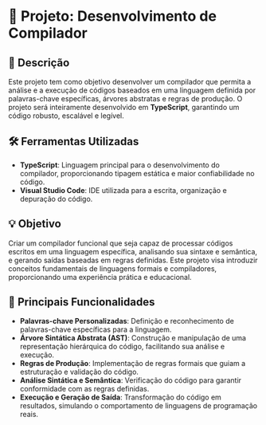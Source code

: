 # 🌟 Projeto: Desenvolvimento de Compilador

## 🔎 Descrição
Este projeto tem como objetivo desenvolver um compilador que permita a análise e a execução de códigos baseados em uma linguagem definida por palavras-chave específicas, árvores abstratas e regras de produção. O projeto será inteiramente desenvolvido em **TypeScript**, garantindo um código robusto, escalável e legível.

## 🛠️ Ferramentas Utilizadas
- **TypeScript**: Linguagem principal para o desenvolvimento do compilador, proporcionando tipagem estática e maior confiabilidade no código.
- **Visual Studio Code**: IDE utilizada para a escrita, organização e depuração do código.

## 💡 Objetivo
Criar um compilador funcional que seja capaz de processar códigos escritos em uma linguagem específica, analisando sua sintaxe e semântica, e gerando saídas baseadas em regras definidas. Este projeto visa introduzir conceitos fundamentais de linguagens formais e compiladores, proporcionando uma experiência prática e educacional.

## 🎨 Principais Funcionalidades
- **Palavras-chave Personalizadas**: Definição e reconhecimento de palavras-chave específicas para a linguagem.
- **Árvore Sintática Abstrata (AST)**: Construção e manipulação de uma representação hierárquica do código, facilitando sua análise e execução.
- **Regras de Produção**: Implementação de regras formais que guiam a estruturação e validação do código.
- **Análise Sintática e Semântica**: Verificação do código para garantir conformidade com as regras definidas.
- **Execução e Geração de Saída**: Transformação do código em resultados, simulando o comportamento de linguagens de programação reais.
